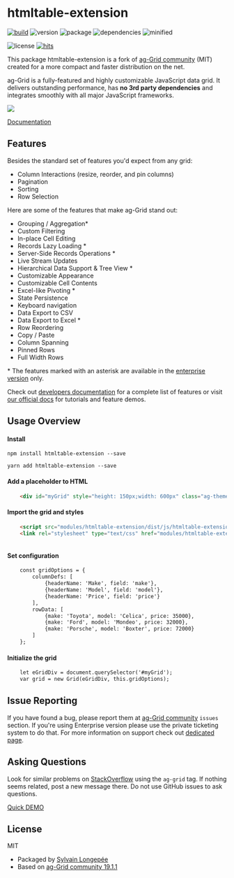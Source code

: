 # htmltable-extension

<div style="display:inline">

[![build](https://travis-ci.org/Sylvain59650/htmltable-extension.png?branch=master)](https://travis-ci.org/Sylvain59650/htmltable-extension)
![version](https://img.shields.io/npm/v/htmltable-extension.svg)
![package](https://img.shields.io/github/package-json/v/Sylvain59650/htmltable-extension.svg)
![dependencies](https://img.shields.io/david/Sylvain59650/htmltable-extension.svg)
![minified](https://img.shields.io/bundlephobia/min/htmltable-extension.svg)

![license](https://img.shields.io/npm/l/htmltable-extension.svg)
[![hits](http://hits.dwyl.com/Sylvain59650/htmltable-extension.svg)](http://hits.dwyl.com/Sylvain59650/htmltable-extension)
</div>

<div>
<p>
This package htmltable-extension is a fork of <a href="https://www.ag-grid.com/">ag-Grid community</a> (MIT) 
created for a more compact and faster distribution on the net.
</p>
<p>
ag-Grid is a fully-featured and highly customizable JavaScript data grid. It delivers outstanding performance, has <b>no 3rd party dependencies</b> and integrates smoothly with all major JavaScript frameworks.
</p>

</div>


<img src="https://sylvain59650.github.io/htmltable-extension/github-grid-demo.jpg" />
 
 [Documentation](https://www.ag-grid.com/documentation-main/documentation.php)



Features
--------------

Besides the standard set of features you'd expect from any grid:

* Column Interactions (resize, reorder, and pin columns)
* Pagination
* Sorting
* Row Selection

Here are some of the features that make ag-Grid stand out:

* Grouping / Aggregation*
* Custom Filtering
* In-place Cell Editing
* Records Lazy Loading *
* Server-Side Records Operations *
* Live Stream Updates
* Hierarchical Data Support & Tree View *
* Customizable Appearance
* Customizable Cell Contents
* Excel-like Pivoting *
* State Persistence
* Keyboard navigation
* Data Export to CSV
* Data Export to Excel *
* Row Reordering
* Copy / Paste 
* Column Spanning
* Pinned Rows
* Full Width Rows

\* The features marked with an asterisk are available in the [enterprise version](https://www.ag-grid.com/license-pricing.php?utm_source=ag-grid-readme&utm_medium=repository&utm_campaign=github) only.

Check out [developers documentation](https://www.ag-grid.com/documentation-main/documentation.php?utm_source=ag-grid-readme&utm_medium=repository&utm_campaign=github) for a complete list of features or visit [our official docs](https://www.ag-grid.com/features-overview?utm_source=ag-grid-readme&utm_medium=repository&utm_campaign=github) for tutorials and feature demos. 


Usage Overview
--------------

#### Install 

	npm install htmltable-extension --save

    yarn add htmltable-extension --save

#### Add a placeholder to HTML
```html
    <div id="myGrid" style="height: 150px;width: 600px" class="ag-theme-balham"></div>
```

#### Import the grid and styles
```html
    <script src="modules/htmltable-extension/dist/js/htmltable-extension.min.js"></script>
    <link rel="stylesheet" type="text/css" href="modules/htmltable-extension/dist/css/ag-grid.css" />
    
```

#### Set configuration
```html
    const gridOptions = {
    	columnDefs: [
    		{headerName: 'Make', field: 'make'},
    		{headerName: 'Model', field: 'model'},
    		{headerName: 'Price', field: 'price'}
    	],
    	rowData: [
    		{make: 'Toyota', model: 'Celica', price: 35000},
    		{make: 'Ford', model: 'Mondeo', price: 32000},
    		{make: 'Porsche', model: 'Boxter', price: 72000}
    	]
    };
```

#### Initialize the grid
```html
    let eGridDiv = document.querySelector('#myGrid');
    var grid = new Grid(eGridDiv, this.gridOptions);
```


Issue Reporting
----------
If you have found a bug, please report them at [ag-Grid community](https://github.com/ag-grid/ag-grid/issues) `issues` section. 
If you're using Enterprise version please use the private ticketing system to do that. For more information on support check out [dedicated page](https://www.ag-grid.com/support.php?utm_source=ag-grid-readme&utm_medium=repository&utm_campaign=github).


Asking Questions
-------------

Look for similar problems on [StackOverflow](https://stackoverflow.com/questions/tagged/ag-grid) using the `ag-grid` tag. If nothing seems related, post a new message there. Do not use GitHub issues to ask questions.


<a href="https://sylvain59650.github.io/htmltable-extension/demo/index.html">Quick DEMO</a>

## License
MIT
- Packaged by [Sylvain Longepée](https://www.npmjs.com/~sylvain59)
- Based on [ag-Grid community 19.1.1](https://www.npmjs.com/package/ag-grid-community)